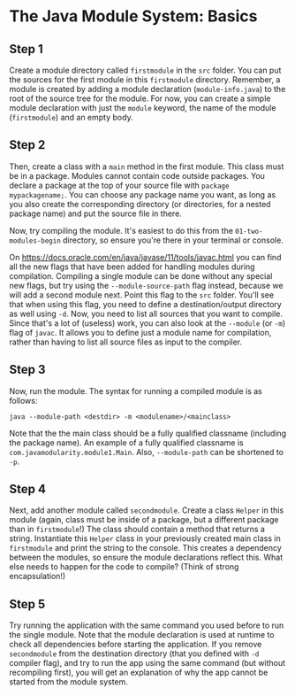 # The Java Module System: Basics

## Step 1
Create a module directory called `firstmodule` in the `src` folder.
You can put the sources for the first module in this `firstmodule` directory.
Remember, a module is created by adding a module declaration (`module-info.java`) to the root of the source tree for the module.
For now, you can create a simple module declaration with just the `module` keyword, the name of the module (`firstmodule`) and an empty body.

## Step 2
Then, create a class with a `main` method in the first module.
This class must be in a package.
Modules cannot contain code outside packages.
You declare a package at the top of your source file with `package mypackagename;`.
You can choose any package name you want, as long as you also create the corresponding directory (or directories, for a nested package name) and put the source file in there.

Now, try compiling the module.
It's easiest to do this from the `01-two-modules-begin` directory, so ensure you're there in your terminal or console.

On https://docs.oracle.com/en/java/javase/11/tools/javac.html you can find all the new flags that have been added for handling modules during compilation.
Compiling a single module can be done without any special new flags, but try using the `--module-source-path` flag instead, because we will add a second module next.
Point this flag to the `src` folder.
You'll see that when using this flag, you need to define a destination/output directory as well using `-d`.
Now, you need to list all sources that you want to compile.
Since that's a lot of (useless) work, you can also look at the `--module` (or `-m`) flag of `javac`.
It allows you to define just a module name for compilation, rather than having to list all source files as input to the compiler.

## Step 3
Now, run the module.
The syntax for running a compiled module is as follows:

```
java --module-path <destdir> -m <modulename>/<mainclass>
```

Note that the the main class should be a fully qualified classname (including the package name).
An example of a fully qualified classname is `com.javamodularity.module1.Main`.
Also, `--module-path` can be shortened to `-p`.

## Step 4
Next, add another module called `secondmodule`.
Create a class `Helper` in this module (again, class must be inside of a package, but a different package than in `firstmodule`!)
The class should contain a method that returns a string.
Instantiate this `Helper` class in your previously created main class in `firstmodule` and print the string to the console.
This creates a dependency between the modules, so ensure the module declarations reflect this.
What else needs to happen for the code to compile? (Think of strong encapsulation!)

## Step 5
Try running the application with the same command you used before to run the single module.
Note that the module declaration is used at runtime to check all dependencies before starting the application.
If you remove `secondmodule` from the destination directory (that you defined with `-d` compiler flag), and try to run the app using the same command (but without recompiling first), you will get an explanation of why the app cannot be started from the module system.
